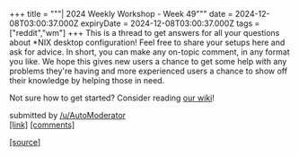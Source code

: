 +++
title = """| 2024 Weekly Workshop - Week 49"""
date = 2024-12-08T03:00:37.000Z
expiryDate = 2024-12-08T03:00:37.000Z
tags = ["reddit","wm"]
+++
This is a thread to get answers for all your questions about \*NIX desktop configuration! Feel free to share your setups here and ask for advice. In short, you can make any on-topic comment, in any format you like. We hope this gives new users a chance to get some help with any problems they're having and more experienced users a chance to show off their knowledge by helping those in need.

Not sure how to get started? Consider reading [our wiki](https://www.reddit.com/r/unixporn/wiki/index/)!

submitted by [/u/AutoModerator](https://www.reddit.com/user/AutoModerator)  
[\[link\]](https://www.reddit.com/r/unixporn/comments/1h99b07/2024_weekly_workshop_week_49/) [\[comments\]](https://www.reddit.com/r/unixporn/comments/1h99b07/2024_weekly_workshop_week_49/)

[[source]](https://www.reddit.com/r/unixporn/comments/1h99b07/2024_weekly_workshop_week_49/)
